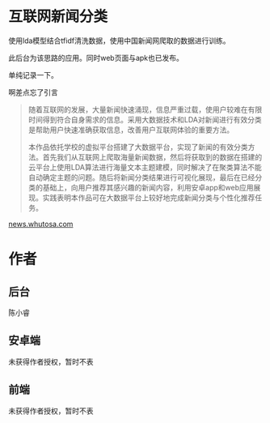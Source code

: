 # 互联网新闻分类
使用lda模型结合tfidf清洗数据，使用中国新闻网爬取的数据进行训练。

此后台为该思路的应用。同时web页面与apk也已发布。

单纯记录一下。

啊差点忘了引言
>随着互联网的发展，大量新闻快速涌现，信息严重过载，使用户较难在有限时间得到符合自身需求的信息。采用大数据技术和LDA对新闻进行有效分类是帮助用户快速准确获取信息，改善用户互联网体验的重要方法。
>
>本作品依托学校的虚拟平台搭建了大数据平台，实现了新闻的有效分类方法。首先我们从互联网上爬取海量新闻数据，然后将获取到的数据在搭建的云平台上使用LDA算法进行海量文本主题建模，同时解决了在聚类算法不能自动确定主题的问题。随后将新闻分类结果进行可视化展现，最后在已经分类的基础上，向用户推荐其感兴趣的新闻内容，利用安卓app和web应用展现。实践表明本作品可在大数据平台上较好地完成新闻分类与个性化推荐任务。

[news.whutosa.com](http://news.whutosa.com)

# 作者
## 后台
陈小睿
## 安卓端
未获得作者授权，暂时不表
## 前端
未获得作者授权，暂时不表